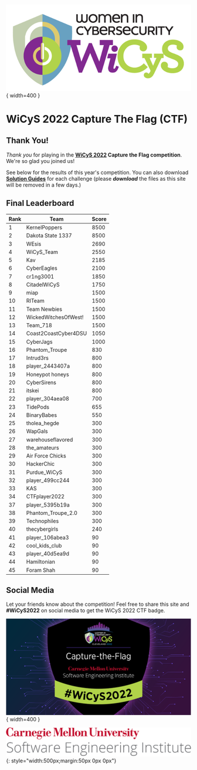 ![WiCyS Logo](assets/NEWWiCySLogo-transparentbg.png){ width=400 }

# WiCyS 2022 Capture The Flag (CTF)

## Thank You!

_Thank you_ for playing in the **[WiCyS 2022](https://www.wicys.org/events/wicys-2022/) Capture the Flag competition**. We're so glad you joined us!

See below for the results of this year's competition. You can also download [**Solution Guides**](/solutions) for each challenge (please ***download*** the files as this site will be removed in a few days.)

## Final Leaderboard

|Rank|Team|Score|
|----|----|-----|
|1|	KernelPoppers|8500|
|2|	Dakota State 1337|8500|
|3|	WEsis|2690|
|4|	WiCyS_Team|2550|
|5|	Kav|2185|
|6|	CyberEagles|2100|
|7|	cr1ng3001|1850|
|8|	CitadelWiCyS|1750|
|9|miap|1500|
|10|RITeam|1500|
|11|Team Newbies|1500|
|12|WickedWitchesOfWest!|1500|
|13|Team_718|1500|
|14|Coast2CoastCyber4DSU|1050|
|15|CyberJags|1000|
|16|Phantom_Troupe|830|
|17|Intrud3rs|800|
|18|player_2443407a|800|
|19|Honeypot honeys|800|
|20|CyberSirens|800|
|21|itskei|800|
|22|player_304aea08|700|
|23|TidePods|655|
|24|BinaryBabes|550|
|25|tholea_hegde|300|
|26|WapGals|300|
|27|warehouseflavored|300|
|28|the_amateurs|300|
|29|Air Force Chicks|300|
|30|HackerChic|300|
|31|Purdue_WiCyS|300|
|32|player_499cc244|300|
|33|KAS|300|
|34|CTFplayer2022|300|
|37|player_5395b19a|300|
|38|Phantom_Troupe_2.0|300|
|39|Technophiles|300|
|40|thecybergirls|240|
|41|player_106abea3|90|
|42|cool_kids_club|90|
|43|player_40d5ea9d|90|
|44|Hamiltonian|90|
|45|Foram Shah|90|

## Social Media

Let your friends know about the competition! Feel free to share this site and **#WiCyS2022** on social media to get the WiCyS 2022 CTF badge.

![](assets/wicys-2022-ctf-badge.png){ width=400 }

<div class="a2a_kit a2a_kit_size_32 a2a_default_style">
<a class="a2a_dd" href="https://www.addtoany.com/share"></a>
<a class="a2a_button_twitter"></a>
<a class="a2a_button_facebook"></a>
<a class="a2a_button_linkedin"></a>
<script async src="https://static.addtoany.com/menu/page.js"></script>
</div>

![CMU SEI Unitmark](assets/cmu-sei-unitmark.png){: style="width:500px;margin:50px 0px 0px"}


